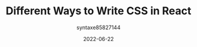---
author: syntaxe85827144
date: 2022-06-22
permalink: false
publisher: css
tags:
  - css
  - react
target_url: https://css-tricks.com/different-ways-to-write-css-in-react/
title: Different Ways to Write CSS in React
---